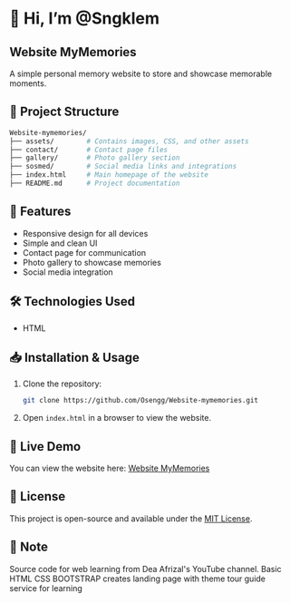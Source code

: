 # 👋 Hi, I’m @Sngklem  

## Website MyMemories

A simple personal memory website to store and showcase memorable moments.

## 📂 Project Structure

```bash
Website-mymemories/
├── assets/        # Contains images, CSS, and other assets
├── contact/       # Contact page files
├── gallery/       # Photo gallery section
├── sosmed/        # Social media links and integrations
├── index.html     # Main homepage of the website
├── README.md      # Project documentation
```

## 🚀 Features

- Responsive design for all devices
- Simple and clean UI
- Contact page for communication
- Photo gallery to showcase memories
- Social media integration

## 🛠️ Technologies Used

- HTML

## 📥 Installation & Usage

1. Clone the repository:

   ```sh
   git clone https://github.com/Osengg/Website-mymemories.git
   ```

2. Open `index.html` in a browser to view the website.

## 🔎 Live Demo

You can view the website here: [Website MyMemories](https://osengg.github.io/Website-mymemories/)

## 📄 License

This project is open-source and available under the [MIT License]().

## 📜 Note

Source code for web learning from Dea Afrizal's YouTube channel. Basic HTML CSS BOOTSTRAP creates landing page with theme tour guide service for learning

